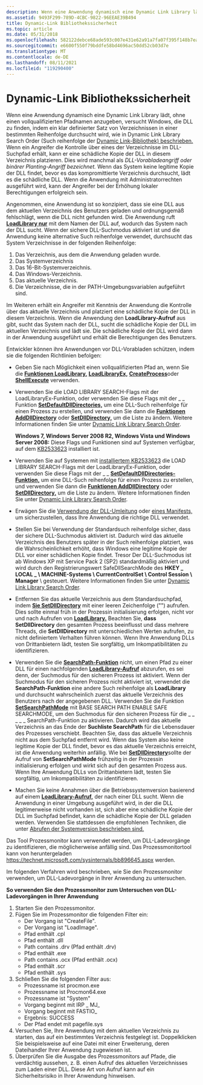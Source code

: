 ```yaml
---
description: Wenn eine Anwendung dynamisch eine Dynamic Link Library lädt, ohne einen vollqualifizierten Pfadnamen anzugeben, versucht Windows, die DLL zu finden, indem ein klar definierter Satz von Verzeichnissen in einer bestimmten Reihenfolge durchsucht wird, wie in Dynamic-Link Library Search Order (Reihenfolge der Bibliothekssuche) beschrieben. Wenn ein Angreifer die Kontrolle über eines der Verzeichnisse im DLL-Suchpfad erhält, kann er eine schädliche Kopie der DLL in diesem Verzeichnis platzieren. Dies wird manchmal als DLL-Vorabladeangriff oder binärer Planting-Angriff bezeichnet.
ms.assetid: 9493F299-789D-4CBC-9822-96EEAE39B494
title: Dynamic-Link Bibliothekssicherheit
ms.topic: article
ms.date: 05/31/2018
ms.openlocfilehash: 582122debce68ade593c007e431e62a91a7fa07f395f148b7eaa05cac13bc56a
ms.sourcegitcommit: e6600f550f79bddfe58bd4696ac50dd52cb03d7e
ms.translationtype: MT
ms.contentlocale: de-DE
ms.lasthandoff: 08/11/2021
ms.locfileid: "119290400"
---
```

# <a name="dynamic-link-library-security"></a>Dynamic-Link Bibliothekssicherheit

Wenn eine Anwendung dynamisch eine Dynamic Link Library lädt, ohne einen vollqualifizierten Pfadnamen anzugeben, versucht Windows, die DLL zu finden, indem ein klar definierter Satz von Verzeichnissen in einer bestimmten Reihenfolge durchsucht wird, wie in Dynamic Link Library Search Order (Such reihenfolge der [Dynamic Link-Bibliothek) beschrieben.](dynamic-link-library-search-order.md) Wenn ein Angreifer die Kontrolle über eines der Verzeichnisse im DLL-Suchpfad erhält, kann er eine schädliche Kopie der DLL in diesem Verzeichnis platzieren. Dies wird manchmal als *DLL-Vorabladeangriff oder* *binärer Planting-Angriff bezeichnet.* Wenn das System keine legitime Kopie der DLL findet, bevor es das kompromittierte Verzeichnis durchsucht, lädt es die schädliche DLL. Wenn die Anwendung mit Administratorrechten ausgeführt wird, kann der Angreifer bei der Erhöhung lokaler Berechtigungen erfolgreich sein.

Angenommen, eine Anwendung ist so konzipiert, dass sie eine DLL aus dem aktuellen Verzeichnis des Benutzers geladen und ordnungsgemäß fehlschlägt, wenn die DLL nicht gefunden wird. Die Anwendung ruft [**LoadLibrary nur**](/windows/win32/api/libloaderapi/nf-libloaderapi-loadlibrarya) mit dem Namen der DLL auf, wodurch das System nach der DLL sucht. Wenn der sichere DLL-Suchmodus aktiviert ist und die Anwendung keine alternative Such reihenfolge verwendet, durchsucht das System Verzeichnisse in der folgenden Reihenfolge:

1.  Das Verzeichnis, aus dem die Anwendung geladen wurde.
2.  Das Systemverzeichnis
3.  Das 16-Bit-Systemverzeichnis.
4.  Das Windows-Verzeichnis.
5.  Das aktuelle Verzeichnis.
6.  Die Verzeichnisse, die in der PATH-Umgebungsvariablen aufgeführt sind.

Im Weiteren erhält ein Angreifer mit Kenntnis der Anwendung die Kontrolle über das aktuelle Verzeichnis und platziert eine schädliche Kopie der DLL in diesem Verzeichnis. Wenn die Anwendung den **LoadLibrary-Aufruf** aus gibt, sucht das System nach der DLL, sucht die schädliche Kopie der DLL im aktuellen Verzeichnis und lädt sie. Die schädliche Kopie der DLL wird dann in der Anwendung ausgeführt und erhält die Berechtigungen des Benutzers.

Entwickler können ihre Anwendungen vor DLL-Vorabladen schützen, indem sie die folgenden Richtlinien befolgen:

-   Geben Sie nach Möglichkeit einen vollqualifizierten Pfad an, wenn Sie die [**Funktionen LoadLibrary,**](/windows/win32/api/libloaderapi/nf-libloaderapi-loadlibrarya) [**LoadLibraryEx,**](/windows/desktop/api/LibLoaderAPI/nf-libloaderapi-loadlibraryexa) [**CreateProcess**](/windows/desktop/api/processthreadsapi/nf-processthreadsapi-createprocessa)oder [**ShellExecute**](/windows/desktop/api/shellapi/nf-shellapi-shellexecutea) verwenden.
-   Verwenden Sie die LOAD LIBRARY SEARCH-Flags mit der LoadLibraryEx-Funktion, oder verwenden Sie diese Flags mit der \_ \_ Funktion [**SetDefaultDllDirectories,**](/windows/desktop/api/LibLoaderAPI/nf-libloaderapi-setdefaultdlldirectories) [](/windows/desktop/api/LibLoaderAPI/nf-libloaderapi-loadlibraryexa) um eine DLL-Such reihenfolge für einen Prozess zu erstellen, und verwenden Sie dann die [**Funktionen AddDllDirectory**](/windows/desktop/api/LibLoaderAPI/nf-libloaderapi-adddlldirectory) oder [**SetDllDirectory,**](/windows/desktop/api/Winbase/nf-winbase-setdlldirectorya) um die Liste zu ändern. Weitere Informationen finden Sie unter [Dynamic Link Library Search Order](dynamic-link-library-search-order.md).

    **Windows 7, Windows Server 2008 R2, Windows Vista und Windows Server 2008:** Diese Flags und Funktionen sind auf Systemen verfügbar, auf dem [KB2533623](https://support.microsoft.com/kb/2533623) installiert ist.

-   Verwenden Sie auf Systemen mit [installiertem KB2533623](https://support.microsoft.com/kb/2533623) die LOAD LIBRARY SEARCH-Flags mit der LoadLibraryEx-Funktion, oder verwenden Sie diese Flags mit der \_ \_ [](/windows/desktop/api/LibLoaderAPI/nf-libloaderapi-loadlibraryexa) [**SetDefaultDllDirectories-Funktion,**](/windows/desktop/api/LibLoaderAPI/nf-libloaderapi-setdefaultdlldirectories) um eine DLL-Such reihenfolge für einen Prozess zu erstellen, und verwenden Sie dann die [**Funktionen AddDllDirectory**](/windows/desktop/api/LibLoaderAPI/nf-libloaderapi-adddlldirectory) oder [**SetDllDirectory,**](/windows/desktop/api/Winbase/nf-winbase-setdlldirectorya) um die Liste zu ändern. Weitere Informationen finden Sie unter [Dynamic Link Library Search Order](dynamic-link-library-search-order.md).
-   Erwägen Sie die [Verwendung der DLL-Umleitung](dynamic-link-library-redirection.md) oder [eines Manifests,](/windows/desktop/SbsCs/manifests) um sicherzustellen, dass Ihre Anwendung die richtige DLL verwendet.
-   Stellen Sie bei Verwendung der Standardsuch reihenfolge sicher, dass der sichere DLL-Suchmodus aktiviert ist. Dadurch wird das aktuelle Verzeichnis des Benutzers später in der Such reihenfolge platziert, was die Wahrscheinlichkeit erhöht, dass Windows eine legitime Kopie der DLL vor einer schädlichen Kopie findet. Tresor Der DLL-Suchmodus ist ab Windows XP mit Service Pack 2 (SP2) standardmäßig aktiviert und wird durch den Registrierungswert SafeDllSearchMode des **HKEY \_ LOCAL \_ \\ MACHINE-Systems \\ CurrentControlSet \\ Control Session \\ Manager** \\  gesteuert. Weitere Informationen finden Sie unter [Dynamic Link Library Search Order](dynamic-link-library-search-order.md).
-   Entfernen Sie das aktuelle Verzeichnis aus dem Standardsuchpfad, indem [**Sie SetDllDirectory**](/windows/desktop/api/Winbase/nf-winbase-setdlldirectorya) mit einer leeren Zeichenfolge ("") aufrufen. Dies sollte einmal früh in der Prozessin initialisierung erfolgen, nicht vor und nach Aufrufen von [**LoadLibrary.**](/windows/win32/api/libloaderapi/nf-libloaderapi-loadlibrarya) Beachten Sie, **dass SetDllDirectory** den gesamten Prozess beeinflusst und dass mehrere Threads, die **SetDllDirectory** mit unterschiedlichen Werten aufrufen, zu nicht definiertem Verhalten führen können. Wenn Ihre Anwendung DLLs von Drittanbietern lädt, testen Sie sorgfältig, um Inkompatibilitäten zu identifizieren.
-   Verwenden Sie die [**SearchPath-Funktion**](/windows/desktop/api/processenv/nf-processenv-searchpathw) nicht, um einen Pfad zu einer DLL für einen nachfolgenden [**LoadLibrary-Aufruf**](/windows/win32/api/libloaderapi/nf-libloaderapi-loadlibrarya) abzurufen, es sei denn, der Suchmodus für den sicheren Prozess ist aktiviert. Wenn der Suchmodus für den sicheren Prozess nicht aktiviert ist, verwendet die **SearchPath-Funktion** eine andere Such reihenfolge als **LoadLibrary** und durchsucht wahrscheinlich zuerst das aktuelle Verzeichnis des Benutzers nach der angegebenen DLL. Verwenden Sie die Funktion [**SetSearchPathMode**](/windows/desktop/api/winbase/nf-winbase-setsearchpathmode) mit BASE SEARCH PATH ENABLE SAFE SEARCHMODE, um den Suchmodus für den sicheren Prozess für die  \_ \_ \_ \_ \_ SearchPath-Funktion zu aktivieren. Dadurch wird das aktuelle Verzeichnis an das Ende der **Suchliste SearchPath** für die Lebensdauer des Prozesses verschiebt. Beachten Sie, dass das aktuelle Verzeichnis nicht aus dem Suchpfad entfernt wird. Wenn das System also keine legitime Kopie der DLL findet, bevor es das aktuelle Verzeichnis erreicht, ist die Anwendung weiterhin anfällig. Wie bei [**SetDllDirectory**](/windows/desktop/api/Winbase/nf-winbase-setdlldirectorya)sollte der Aufruf von **SetSearchPathMode** frühzeitig in der Prozessin initialisierung erfolgen und wirkt sich auf den gesamten Prozess aus. Wenn Ihre Anwendung DLLs von Drittanbietern lädt, testen Sie sorgfältig, um Inkompatibilitäten zu identifizieren.
-   Machen Sie keine Annahmen über die Betriebssystemversion basierend auf einem [**LoadLibrary-Aufruf,**](/windows/win32/api/libloaderapi/nf-libloaderapi-loadlibrarya) der nach einer DLL sucht. Wenn die Anwendung in einer Umgebung ausgeführt wird, in der die DLL legitimerweise nicht vorhanden ist, sich aber eine schädliche Kopie der DLL im Suchpfad befindet, kann die schädliche Kopie der DLL geladen werden. Verwenden Sie stattdessen die empfohlenen Techniken, die unter [Abrufen der Systemversion beschrieben sind.](/windows/desktop/SysInfo/getting-the-system-version)

Das Tool Prozessmonitor kann verwendet werden, um DLL-Ladevorgänge zu identifizieren, die möglicherweise anfällig sind. Das Prozessmonitortool kann von heruntergeladen <https://technet.microsoft.com/sysinternals/bb896645.aspx> werden.

Im folgenden Verfahren wird beschrieben, wie Sie den Prozessmonitor verwenden, um DLL-Ladevorgänge in Ihrer Anwendung zu untersuchen.

**So verwenden Sie den Prozessmonitor zum Untersuchen von DLL-Ladevorgängen in Ihrer Anwendung**

1.  Starten Sie den Prozessmonitor.
2.  Fügen Sie im Prozessmonitor die folgenden Filter ein:
    -   Der Vorgang ist "CreateFile".
    -   Der Vorgang ist "LoadImage".
    -   Pfad enthält .cpl
    -   Pfad enthält .dll
    -   Path contains .drv (Pfad enthält .drv)
    -   Pfad enthält .exe
    -   Path contains .ocx (Pfad enthält .ocx)
    -   Pfad enthält .scr
    -   Pfad enthält .sys
3.  Schließen Sie die folgenden Filter aus:
    -   Prozessname ist procmon.exe
    -   Prozessname ist Procmon64.exe
    -   Prozessname ist "System"
    -   Vorgang beginnt mit IRP \_ MJ\_
    -   Vorgang beginnt mit FASTIO\_
    -   Ergebnis: SUCCESS
    -   Der Pfad endet mit pagefile.sys
4.  Versuchen Sie, Ihre Anwendung mit dem aktuellen Verzeichnis zu starten, das auf ein bestimmtes Verzeichnis festgelegt ist. Doppelklicken Sie beispielsweise auf eine Datei mit einer Erweiterung, deren Dateihandler Ihrer Anwendung zugewiesen ist.
5.  Überprüfen Sie die Ausgabe des Prozessmonitors auf Pfade, die verdächtig aussehen, z. B. einen Aufruf des aktuellen Verzeichnisses zum Laden einer DLL. Diese Art von Aufruf kann auf ein Sicherheitsrisiko in Ihrer Anwendung hinweisen.

 

 
